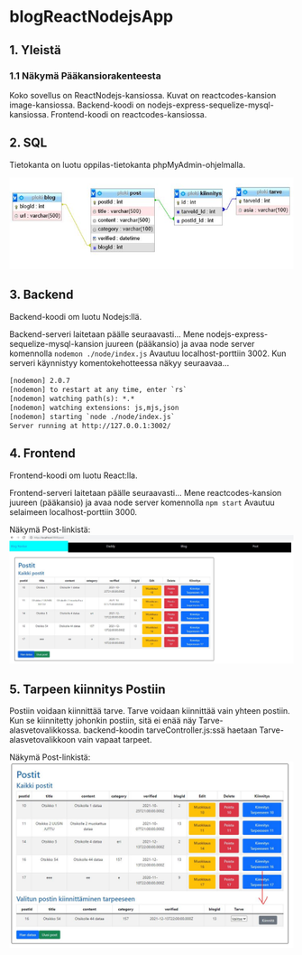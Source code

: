 # blogReactNodejsApp

## 1. Yleistä

### 1.1 Näkymä Pääkansiorakenteesta

Koko sovellus on ReactNodejs-kansiossa.
Kuvat on reactcodes-kansion image-kansiossa. 
Backend-koodi on nodejs-express-sequelize-mysql-kansiossa.
Frontend-koodi on reactcodes-kansiossa.

## 2. SQL

Tietokanta on luotu oppilas-tietokanta phpMyAdmin-ohjelmalla.

![Kuva](./reactcodes/src/image/ploki-tietokanta.JPG)

## 3. Backend

Backend-koodi om luotu Nodejs:llä. 

Backend-serveri laitetaan päälle seuraavasti...
Mene nodejs-express-sequelize-mysql-kansion juureen (pääkansio) ja avaa node server komennolla `nodemon ./node/index.js` 
Avautuu localhost-porttiin 3002.
Kun serveri käynnistyy komentokehotteessa näkyy seuraavaa...

```
[nodemon] 2.0.7
[nodemon] to restart at any time, enter `rs`
[nodemon] watching path(s): *.*
[nodemon] watching extensions: js,mjs,json
[nodemon] starting `node ./node/index.js`
Server running at http://127.0.0.1:3002/
```

## 4. Frontend

Frontend-koodi om luotu React:lla. 

Frontend-serveri laitetaan päälle seuraavasti...
Mene reactcodes-kansion juureen (pääkansio) ja avaa node server komennolla `npm start` 
Avautuu selaimeen localhost-porttiin 3000.

Näkymä Post-linkistä:
![Kuva](./reactcodes/src/image/ReactNakyma.JPG)

## 5. Tarpeen kiinnitys Postiin

Postiin voidaan kiinnittää tarve. Tarve voidaan kiinnittää vain yhteen postiin. 
Kun se kiinnitetty johonkin postiin, sitä ei enää näy Tarve-alasvetovalikkossa.
backend-koodin tarveController.js:ssä haetaan Tarve-alasvetovalikkoon vain 
vapaat tarpeet.

Näkymä Post-linkistä:
![Kuva](./reactcodes/src/image/TarpeenKiinittaminenPostiin.JPG)

